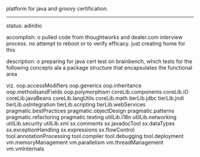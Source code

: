 platform for java and groovy certification. 
_____________________________________________

status: adinitio

accomplish:
o pulled code from thoughtworks and dealer.com interview process. no attempt to reboot or to verify efficacy. just creating home for this

description: 
o preparing for java cert test on brainbench, which tests for the following concepts ala a package structure that encapsulates the functional area

viz.
	oop.accessModifiers
	oop.generics
	oop.inheritance
	oop.methodsandFields
	oop.polymorphism
	coreLib.components
	coreLib.iO
	coreLib.javaBeans
	coreLib.langUtils
	coreLib.math
	tierLib.jdbc
	tierLib.jndi
	tierLib.osIntegration
	tierLib.scripting
	tierLib.webServices
	pragmatic.bestPractices
	pragmatic.objectDesign
	pragmatic.patterns
	pragmatic.refactoring
	pragmatic.testing
	utilLib.i18n
	utilLib.networking
	utilLib.security
	utilLib.xml
	sx.comments
	sx.javadocTool
	sx.dataTypes
	sx.exceptionHandling
	sx.expressions
	sx.flowControl
	tool.annotationProcessing
	tool.compiler
	tool.debugging
	tool.deployment
	vm.memoryManagement
	vm.parallelism
	vm.threadManagement
	vm.vmInternals
